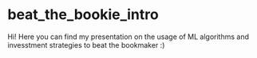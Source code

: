 # beat_the_bookie_intro

Hi!
Here you can find my presentation on the usage of ML algorithms and invesstment strategies to beat the bookmaker :)
